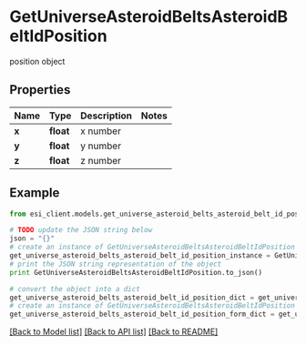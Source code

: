 # GetUniverseAsteroidBeltsAsteroidBeltIdPosition

position object

## Properties

Name | Type | Description | Notes
------------ | ------------- | ------------- | -------------
**x** | **float** | x number | 
**y** | **float** | y number | 
**z** | **float** | z number | 

## Example

```python
from esi_client.models.get_universe_asteroid_belts_asteroid_belt_id_position import GetUniverseAsteroidBeltsAsteroidBeltIdPosition

# TODO update the JSON string below
json = "{}"
# create an instance of GetUniverseAsteroidBeltsAsteroidBeltIdPosition from a JSON string
get_universe_asteroid_belts_asteroid_belt_id_position_instance = GetUniverseAsteroidBeltsAsteroidBeltIdPosition.from_json(json)
# print the JSON string representation of the object
print GetUniverseAsteroidBeltsAsteroidBeltIdPosition.to_json()

# convert the object into a dict
get_universe_asteroid_belts_asteroid_belt_id_position_dict = get_universe_asteroid_belts_asteroid_belt_id_position_instance.to_dict()
# create an instance of GetUniverseAsteroidBeltsAsteroidBeltIdPosition from a dict
get_universe_asteroid_belts_asteroid_belt_id_position_form_dict = get_universe_asteroid_belts_asteroid_belt_id_position.from_dict(get_universe_asteroid_belts_asteroid_belt_id_position_dict)
```
[[Back to Model list]](../README.md#documentation-for-models) [[Back to API list]](../README.md#documentation-for-api-endpoints) [[Back to README]](../README.md)


